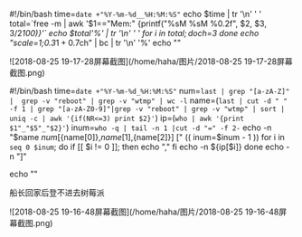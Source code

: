 #!/bin/bash
time=`date +"%Y-%m-%d__%H:%M:%S"`
echo $time | tr '\n' ' '
total=`free -m | awk '$1=="Mem:" {printf("%sM %sM %0.2f", $2, $3, $3/$2*100)}'`
echo $total'%' | tr '\n' ' '
for i in $total; do
    ch=$3
done
echo "scale=1;0.3*$1+0.7$ch" | bc | tr '\n' '%'
echo ""

![2018-08-25 19-17-28屏幕截图](/home/haha/图片/2018-08-25 19-17-28屏幕截图.png)

#!/bin/bash
time=`date +"%Y-%m-%d_%H:%M:%S"`
num=`last | grep "[a-zA-Z]" |  grep -v "reboot" | grep -v "wtmp" | wc -l`
name=(`last | cut -d " " -f 1 | grep "[a-zA-Z0-9]"|grep -v "reboot" | grep -v "wtmp" | sort | uniq -c | awk '{if(NR<=3) print $2}'`)
ip=(`who | awk '{print $1"_"$5"_"$2}'`)
inum=`who -q | tail -n 1 |cut -d "=" -f 2-`
echo -n "$name $num [${name[0]},${name[1]},${name[2]}] ["
(( inum=$inum - 1 ))
for i in `seq 0 $inum`; do
    if [[ $i != 0 ]]; then
        echo ","
    fi
    echo -n ${ip[$i]} 
done
echo -n "]"

echo ""

船长回家后登不进去树莓派  

![2018-08-25 19-16-48屏幕截图](/home/haha/图片/2018-08-25 19-16-48屏幕截图.png)